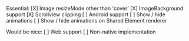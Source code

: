 Essential:
[X] Image resizeMode other than 'cover'
[X] ImageBackground support
[X] Scrollview clipping
[ ] Android support
[ ] Show / hide animations
[ ] Show / hide animations on Shared Element renderer

Would be nice:
[ ] Web support
[ ] Non-native implementation